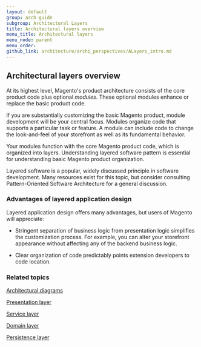 ```yaml
---
layout: default
group: arch-guide
subgroup: Architectural Layers
title: Architectural layers overview
menu_title: Architectural layers
menu_node: parent
menu_order: 
github_link: architecture/archi_perspectives/ALayers_intro.md
---
```



<h2>Architectural layers overview</h2>

At its highest level, Magento's product architecture consists of the core product code plus optional <i>modules</i>. These optional modules enhance or replace the basic product code. 

If you are substantially customizing the basic Magento product, module development will be your central focus. Modules organize code that supports a particular task or feature. A module can include code to change the look-and-feel of your storefront as well as its fundamental behavior. 

Your modules function with the core Magento product code, which is organized into layers. Understanding layered software pattern is essential for understanding basic Magento product organization. 

Layered software is a popular, widely discussed principle in software development. Many resources exist for this topic, but consider consulting Pattern-Oriented Software Architecture for a general discussion. 


<h3>Advantages of layered application design</h3>
Layered application design offers many advantages, but users of Magento will appreciate: 

* Stringent separation of business logic from presentation logic simplifies the customization process. For example, you can alter your storefront appearance without affecting any of the backend business logic. 

* Clear organization of code predictably points extension developers to code location. 



<h3>Related topics</h3>

<a href="{{ site.gdeurl21 }}architecture/archi_perspectives/arch_diagrams.html">Architectural diagrams</a>


<a href="{{ site.gdeurl21 }}architecture/archi_perspectives/present_layer.html">Presentation layer</a>

<a href="{{ site.gdeurl21 }}architecture/archi_perspectives/service_layer.html">Service layer</a>


<a href="{{ site.gdeurl21 }}architecture/archi_perspectives/domain_layer.html">Domain layer</a>

<a href="{{ site.gdeurl21 }}architecture/archi_perspectives/persist_layer.html">Persistence layer</a>


